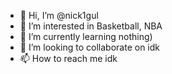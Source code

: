 - 👋 Hi, I’m @nick1gul
- 👀 I’m interested in Basketball, NBA
- 🌱 I’m currently learning nothing)
- 💞️ I’m looking to collaborate on idk
- 📫 How to reach me idk

<!---
nick1gul/nick1gul is a ✨ special ✨ repository because its `README.md` (this file) appears on your GitHub profile.
You can click the Preview link to take a look at your changes.
--->
